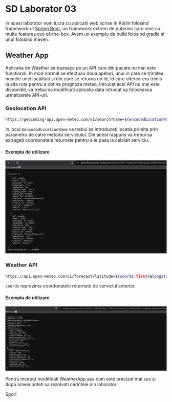 # SD Laborator 03

In acest laborator vom lucra cu aplicatii web scrise in Kotlin folosind framework-ul [Spring Boot](https://spring.io/projects/spring-boot), un framework extrem de puternic care vine cu multe features out-of-the-box. Avem un exemplu de build folosind gradle si unul folosind maven. 

## Weather App

Aplicatia de Weather se bazeaza pe un API care din pacate nu mai este functional. In mod normal se efectuau doua apeluri, unul in care se trimitea numele unei localitati si din care se returna un Id, Id care ulterior era trimis la alta ruta pentru a obtine prognoza meteo. Intrucat acel API nu mai este disponibil, va trebui sa modificati aplicatia data intrucat sa foloseasca urmatoarele API-uri.

### Geolocation API

```bash
https://geocoding-api.open-meteo.com/v1/search?name=${encodedLocationName}&count=2&language=en&format=json
```

In locul `$encodedLocationName` va trebui sa introduceti locatia primita prin parametru de catre metoda serviciului. Din acest raspuns va trebui sa extrageti coordonatele returnate pentru a le pasa la celalalt serviciu.

#### Exemplu de utilizare

![alt text](images/image.png)


### Weather API

```bash
https://api.open-meteo.com/v1/forecast?latitude=${coords.first}&longitude=${coords.second}&current=temperature_2m,relative_humidity_2m,apparent_temperature,precipitation_probability,cloud_cover,visibility,wind_speed_10m,wind_direction_10m
```


`coords` reprezinta coordonatele returnate de serviciul anterior.

#### Exemplu de utilizare

![alt text](images/image-1.png)


Pentru inceput modificati WeatherApp asa cum este precizat mai sus si dupa aceea puteti sa rezolvati cerintele din laborator.

Spor!